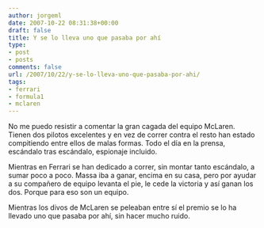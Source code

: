 ```yaml
---
author: jorgeml
date: 2007-10-22 08:31:38+00:00
draft: false
title: Y se lo lleva uno que pasaba por ahí
type: 
- post
- posts
comments: false
url: /2007/10/22/y-se-lo-lleva-uno-que-pasaba-por-ahi/
tags:
- ferrari
- formula1
- mclaren
---
```


No me puedo resistir a comentar la gran cagada del equipo McLaren. Tienen dos pilotos excelentes y en vez de correr contra el resto han estado compitiendo entre ellos de malas formas. Todo el día en la prensa, escándalo tras escándalo, espionaje incluido.

Mientras en Ferrari se han dedicado a correr, sin montar tanto escándalo, a sumar poco a poco. Massa iba a ganar, encima en su casa, pero por ayudar a su compañero de equipo levanta el pie, le cede la victoria y así ganan los dos. Porque para eso son un equipo.

Mientras los divos de McLaren se peleaban entre sí el premio se lo ha llevado uno que pasaba por ahí, sin hacer mucho ruido.
